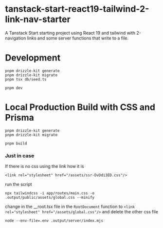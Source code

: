 # tanstack-start-react19-tailwind-2-link-nav-starter
A Tanstack Start starting project using React 19 and tailwind with 2-navigation links and some server functions that write to a file.

# Development

```
pnpm drizzle-kit generate 
pnpm drizzle-kit migrate
pnpm tsx db/seed.ts

pnpm dev
```

# Local Production Build with CSS and Prisma

```
pnpm drizzle-kit generate 
pnpm drizzle-kit migrate

pnpm build
```
### Just in case

If there is no css using the link how it is 
```
<link rel="stylesheet" href="/assets/ssr-DvDdi3ED.css"/>
``` 
run the script 
```
npx tailwindcss -i app/routes/main.css -o .output/public/assets/global.css --minify
```
change in the __root.tsx file in the `RootDocument` function to `<link rel="stylesheet" href="/assets/global.css"/>` 
and delete the other css file
```
node --env-file=.env .output/server/index.mjs
```



